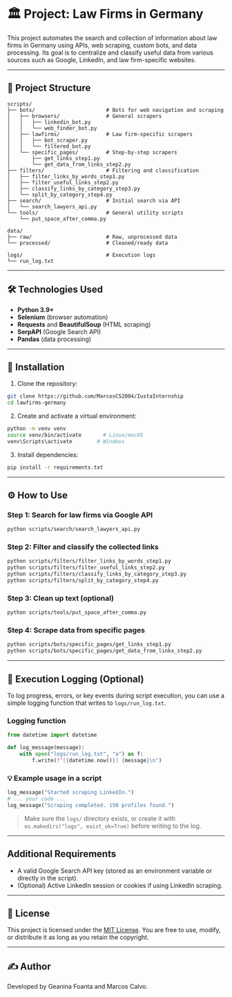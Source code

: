 # 🏛️ Project: Law Firms in Germany

This project automates the search and collection of information about law firms in Germany using APIs, web scraping, custom bots, and data processing. Its goal is to centralize and classify useful data from various sources such as Google, LinkedIn, and law firm-specific websites.

---

## 📁 Project Structure

```
scripts/
├── bots/                       # Bots for web navigation and scraping
│   ├── browsers/               # General scrapers 
│   │   ├── linkedin_bot.py
│   │   └── web_finder_bot.py
│   ├── lawfirms/               # Law firm-specific scrapers
│   │   ├── bot_scraper.py
│   │   └── filtered_bot.py
│   └── specific_pages/         # Step-by-step scrapers
│       ├── get_links_step1.py
│       └── get_data_from_links_step2.py
├── filters/                    # Filtering and classification
│   ├── filter_links_by_words_step1.py
│   ├── filter_useful_links_step2.py
│   ├── classify_links_by_category_step3.py
│   └── split_by_category_step4.py
├── search/                     # Initial search via API
│   └── search_lawyers_api.py
└── tools/                      # General utility scripts
    └── put_space_after_comma.py

data/
├── raw/                        # Raw, unprocessed data
└── processed/                  # Cleaned/ready data

logs/                           # Execution logs
└── run_log.txt

```

---

## 🛠️ Technologies Used

- **Python 3.9+**
- **Selenium** (browser automation)
- **Requests** and **BeautifulSoup** (HTML scraping)
- **SerpAPI** (Google Search API)
- **Pandas** (data processing)

---

## 🚀 Installation

1. Clone the repository:
```bash
git clone https://github.com/MarcosCS2004/IustaInternship
cd lawfirms-germany
```

2. Create and activate a virtual environment:
```bash
python -m venv venv
source venv/bin/activate       # Linux/macOS
venv\Scripts\activate        # Windows
```

3. Install dependencies:
```bash
pip install -r requirements.txt
```

---

## ⚙️ How to Use

### Step 1: Search for law firms via Google API
```bash
python scripts/search/search_lawyers_api.py
```

### Step 2: Filter and classify the collected links
```bash
python scripts/filters/filter_links_by_words_step1.py
python scripts/filters/filter_useful_links_step2.py
python scripts/filters/classify_links_by_category_step3.py
python scripts/filters/split_by_category_step4.py
```

### Step 3: Clean up text (optional)
```bash
python scripts/tools/put_space_after_comma.py
```

### Step 4: Scrape data from specific pages
```bash
python scripts/bots/specific_pages/get_links_step1.py
python scripts/bots/specific_pages/get_data_from_links_step2.py
```

---

## 🧾 Execution Logging (Optional)

To log progress, errors, or key events during script execution, you can use a simple logging function that writes to `logs/run_log.txt`.

### Logging function

```python
from datetime import datetime

def log_message(message):
    with open("logs/run_log.txt", "a") as f:
        f.write(f"[{datetime.now()}] {message}\n")
```

### 💡 Example usage in a script

```python
log_message("Started scraping LinkedIn.")
# ... your code ...
log_message("Scraping completed. 150 profiles found.")
```

> Make sure the `logs/` directory exists, or create it with `os.makedirs("logs", exist_ok=True)` before writing to the log.

---

## Additional Requirements

- A valid Google Search API key (stored as an environment variable or directly in the script).
- (Optional) Active LinkedIn session or cookies if using LinkedIn scraping.

---

## 📄 License

This project is licensed under the [MIT License](https://opensource.org/licenses/MIT). You are free to use, modify, or distribute it as long as you retain the copyright.

---

## ✍️ Author

Developed by Geanina Foanta and Marcos Calvo.
